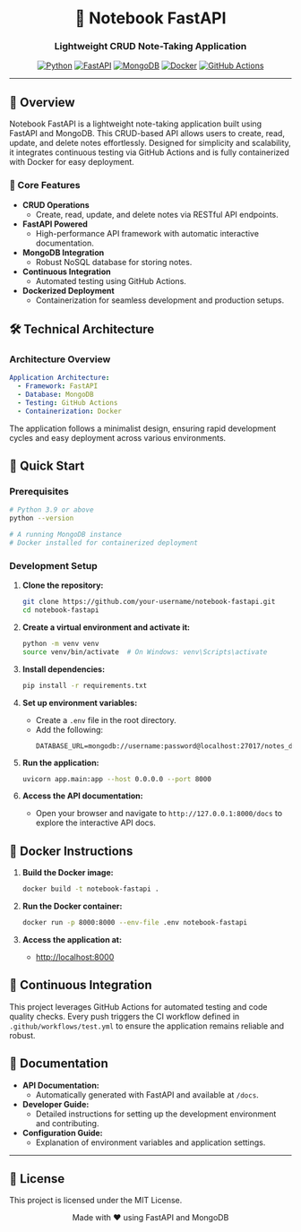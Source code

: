 <div align="center">

# 🚀 Notebook FastAPI

<h3>Lightweight CRUD Note-Taking Application</h3>

[![Python](https://img.shields.io/badge/Python-3.9%2B-blue?style=for-the-badge&logo=python&logoColor=white)](https://www.python.org/)
[![FastAPI](https://img.shields.io/badge/FastAPI-0.70%2B-009688?style=for-the-badge&logo=fastapi)](https://fastapi.tiangolo.com/)
[![MongoDB](https://img.shields.io/badge/MongoDB-4.4-green?style=for-the-badge&logo=mongodb&logoColor=white)](https://www.mongodb.com/)
[![Docker](https://img.shields.io/badge/Docker-20.10-blue?style=for-the-badge&logo=docker&logoColor=white)](https://www.docker.com/)
[![GitHub Actions](https://img.shields.io/badge/GitHub_Actions-Workflow-success?style=for-the-badge&logo=github&logoColor=white)](https://github.com/features/actions)

</div>

---


## 🌟 Overview

Notebook FastAPI is a lightweight note-taking application built using FastAPI and MongoDB. This CRUD-based API allows users to create, read, update, and delete notes effortlessly. Designed for simplicity and scalability, it integrates continuous testing via GitHub Actions and is fully containerized with Docker for easy deployment.

### 🎯 Core Features

- **CRUD Operations**
  - Create, read, update, and delete notes via RESTful API endpoints.
- **FastAPI Powered**
  - High-performance API framework with automatic interactive documentation.
- **MongoDB Integration**
  - Robust NoSQL database for storing notes.
- **Continuous Integration**
  - Automated testing using GitHub Actions.
- **Dockerized Deployment**
  - Containerization for seamless development and production setups.

## 🛠 Technical Architecture

### Architecture Overview

```yaml
Application Architecture:
  - Framework: FastAPI
  - Database: MongoDB
  - Testing: GitHub Actions
  - Containerization: Docker
```

The application follows a minimalist design, ensuring rapid development cycles and easy deployment across various environments.

## 🚀 Quick Start

### Prerequisites

```bash
# Python 3.9 or above
python --version

# A running MongoDB instance
# Docker installed for containerized deployment
```

### Development Setup

1. **Clone the repository:**
   ```bash
   git clone https://github.com/your-username/notebook-fastapi.git
   cd notebook-fastapi
   ```

2. **Create a virtual environment and activate it:**
   ```bash
   python -m venv venv
   source venv/bin/activate  # On Windows: venv\Scripts\activate
   ```

3. **Install dependencies:**
   ```bash
   pip install -r requirements.txt
   ```

4. **Set up environment variables:**
   - Create a `.env` file in the root directory.
   - Add the following:
     ```
     DATABASE_URL=mongodb://username:password@localhost:27017/notes_db
     ```

5. **Run the application:**
   ```bash
   uvicorn app.main:app --host 0.0.0.0 --port 8000
   ```

6. **Access the API documentation:**
   - Open your browser and navigate to `http://127.0.0.1:8000/docs` to explore the interactive API docs.

## 🐳 Docker Instructions

1. **Build the Docker image:**
   ```bash
   docker build -t notebook-fastapi .
   ```

2. **Run the Docker container:**
   ```bash
   docker run -p 8000:8000 --env-file .env notebook-fastapi
   ```

3. **Access the application at:**
   - [http://localhost:8000](http://localhost:8000)

## 🔧 Continuous Integration

This project leverages GitHub Actions for automated testing and code quality checks. Every push triggers the CI workflow defined in `.github/workflows/test.yml` to ensure the application remains reliable and robust.

## 📐 Documentation

- **API Documentation:**
  - Automatically generated with FastAPI and available at `/docs`.
- **Developer Guide:**
  - Detailed instructions for setting up the development environment and contributing.
- **Configuration Guide:**
  - Explanation of environment variables and application settings.

---

## 📄 License

This project is licensed under the MIT License.

<div align="center">
  <p>Made with ❤️ using FastAPI and MongoDB</p>
</div>